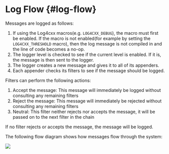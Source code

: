 Log Flow {#log-flow}
===
<!--
 Note: License header cannot be first, as doxygen does not generate
 cleanly if it before the '==='
-->
<!--
 Licensed to the Apache Software Foundation (ASF) under one or more
 contributor license agreements.  See the NOTICE file distributed with
 this work for additional information regarding copyright ownership.
 The ASF licenses this file to You under the Apache License, Version 2.0
 (the "License"); you may not use this file except in compliance with
 the License.  You may obtain a copy of the License at

	http://www.apache.org/licenses/LICENSE-2.0

 Unless required by applicable law or agreed to in writing, software
 distributed under the License is distributed on an "AS IS" BASIS,
 WITHOUT WARRANTIES OR CONDITIONS OF ANY KIND, either express or implied.
 See the License for the specific language governing permissions and
 limitations under the License.
-->

Messages are logged as follows:

1. If using the Log4cxx macros(e.g. `LOG4CXX_DEBUG`), the macro must first be
enabled.  If the macro is not enabled(for example by setting the `LOG4CXX_THRESHOLD`
macro), then the log message is not compiled in and the line of code becomes
a no-op.
2. The logger level is checked to see if the current level is enabled.  If
it is, the message is then sent to the logger.
3. The logger creates a new message and gives it to all of its appenders.
4. Each appender checks its filters to see if the message should be logged.

Filters can perform the following actions:

1. Accept the message: This message will immediately be logged without
consulting any remaining filters
2. Reject the message: This message will immediately be rejected without
consulting any remaining filters
3. Neutral: This filter neither rejects nor accepts the message, it will
be passed on to the next filter in the chain

If no filter rejects or accepts the message, the message will be logged.

The following flow diagram shows how messages flow through the system:

![](images/log4cxx-flow.png)

